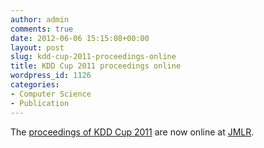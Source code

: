 ```yaml
---
author: admin
comments: true
date: 2012-06-06 15:15:08+00:00
layout: post
slug: kdd-cup-2011-proceedings-online
title: KDD Cup 2011 proceedings online
wordpress_id: 1126
categories:
- Computer Science
- Publication
---
```


The [proceedings of KDD Cup 2011](http://jmlr.csail.mit.edu/proceedings/papers/v18/) are now online at [JMLR](http://jmlr.org).
